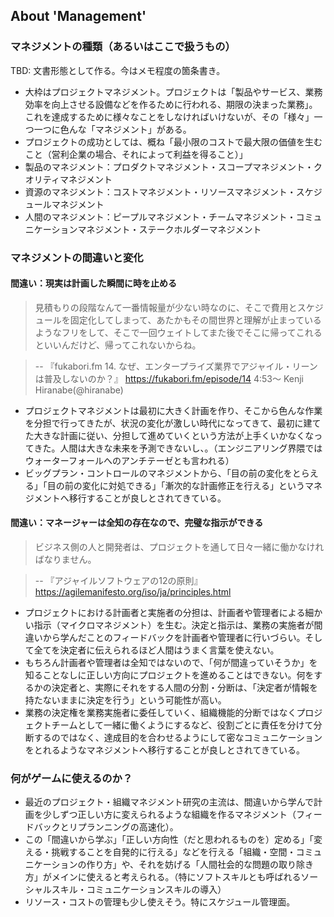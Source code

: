 ## About 'Management'
### マネジメントの種類（あるいはここで扱うもの）
TBD: 文書形態として作る。今はメモ程度の箇条書き。

- 大枠はプロジェクトマネジメント。プロジェクトは「製品やサービス、業務効率を向上させる設備などを作るために行われる、期限の決まった業務」。これを達成するために様々なことをしなければいけないが、その「様々」一つ一つに色んな「マネジメント」がある。
- プロジェクトの成功としては、概ね「最小限のコストで最大限の価値を生むこと（営利企業の場合、それによって利益を得ること）」
- 製品のマネジメント：プロダクトマネジメント・スコープマネジメント・クオリティマネジメント
- 資源のマネジメント：コストマネジメント・リソースマネジメント・スケジュールマネジメント
- 人間のマネジメント：ピープルマネジメント・チームマネジメント・コミュニケーションマネジメント・ステークホルダーマネジメント

### マネジメントの間違いと変化
#### 間違い：現実は計画した瞬間に時を止める
> 見積もりの段階なんて一番情報量が少ない時なのに、そこで費用とスケジュールを固定化してしまって、あたかもその間世界と理解が止まっているようなフリをして、そこで一回ウェイトしてまた後でそこに帰ってこれるといいんだけど、帰ってこれないからね。

> -- 『fukabori.fm 14. なぜ、エンタープライズ業界でアジャイル・リーンは普及しないのか？』 https://fukabori.fm/episode/14 4:53～ Kenji Hiranabe(@hiranabe)

- プロジェクトマネジメントは最初に大きく計画を作り、そこから色んな作業を分担で行ってきたが、状況の変化が激しい時代になってきて、最初に建てた大きな計画に従い、分担して進めていくという方法が上手くいかなくなってきた。人間は大きな未来を予測できないし、。（エンジニアリング界隈ではウォーターフォールへのアンチテーゼとも言われる）
- ビッグプラン・コントロールのマネジメントから、「目の前の変化をとらえる」「目の前の変化に対処できる」「漸次的な計画修正を行える」というマネジメントへ移行することが良しとされてきている。

#### 間違い：マネージャーは全知の存在なので、完璧な指示ができる
> ビジネス側の人と開発者は、プロジェクトを通して日々一緒に働かなければなりません。

> -- 『アジャイルソフトウェアの12の原則』 https://agilemanifesto.org/iso/ja/principles.html

- プロジェクトにおける計画者と実施者の分担は、計画者や管理者による細かい指示（マイクロマネジメント）を生む。決定と指示は、業務の実施者が間違いから学んだことのフィードバックを計画者や管理者に行いづらい。そして全てを決定者に伝えられるほど人間はうまく言葉を使えない。
- もちろん計画者や管理者は全知ではないので、「何が間違っていそうか」を知ることなしに正しい方向にプロジェクトを進めることはできない。何をするかの決定者と、実際にそれをする人間の分割・分断は、「決定者が情報を持たないままに決定を行う」という可能性が高い。
- 業務の決定権を業務実施者に委任していく、組織機能的分断ではなくプロジェクトチームとして一緒に働くようにするなど、役割ごとに責任を分けて分断するのではなく、達成目的を合わせるようにして密なコミュニケーションをとれるようなマネジメントへ移行することが良しとされてきている。

### 何がゲームに使えるのか？
- 最近のプロジェクト・組織マネジメント研究の主流は、間違いから学んで計画を少しずつ正しい方に変えられるような組織を作るマネジメント（フィードバックとリプランニングの高速化）。
- この「間違いから学ぶ」「正しい方向性（だと思われるものを）定める」「変える・挑戦することを自発的に行える」などを行える「組織・空間・コミュニケーションの作り方」や、それを妨げる「人間社会的な問題の取り除き方」がメインに使えると考えられる。（特にソフトスキルとも呼ばれるソーシャルスキル・コミュニケーションスキルの導入）
- リソース・コストの管理も少し使えそう。特にスケジュール管理面。
